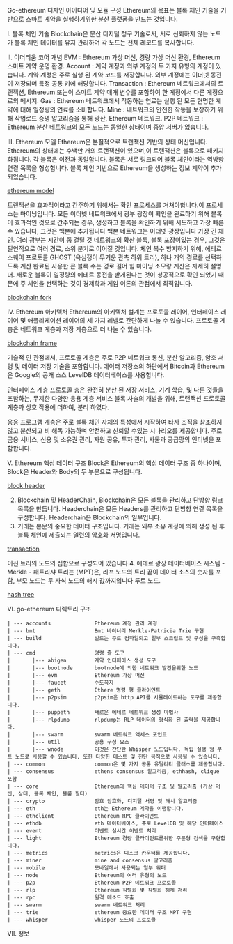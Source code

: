 Go-ethereum 디자인 아이디어 및 모듈 구성
Ethereum의 목표는 블록 체인 기술을 기반으로 스마트 계약을 실행하기위한 분산 플랫폼을 만드는 것입니다.

I. 블록 체인 기술
Blockchain은 분산 디지털 청구 기술로서, 서로 신뢰하지 않는 노드가 블록 체인 데이터를 유지 관리하며 각 노드는 전체 레코드를 복사합니다.

II. 이더리움 코어 개념
EVM : Ethereum 가상 머신, 경량 가상 머신 환경, Ethereum 스마트 계약 운영 환경.
Account : 계약 계정과 외부 계정의 두 가지 유형의 계정이 있습니다. 계약 계정은 주로 실행 된 계약 코드를 저장합니다. 외부 계정에는 이더넷 동전이 저장되며 특정 공통 키에 해당합니다.
Transaction : Ethereum 네트워크에서의 트랜잭션, Ethereum 또는이 스마트 계약 매개 변수를 포함하여 한 계정에서 다른 계정으로의 메시지.
Gas : Ethereum 네트워크에서 작동하는 연료는 실행 된 모든 현명한 계약에 대해 일정량의 연료를 소비합니다.
Mine : 네트워크의 안전한 작동을 보장하기 위해 작업로드 증명 알고리즘을 통해 광산, Ethereum 네트워크.
P2P 네트워크 : Ethereum 분산 네트워크의 모든 노드는 동일한 상태이며 중앙 서버가 없습니다.

III. Ethereum 모델
Ethereum은 본질적으로 트랜잭션 기반의 상태 머신입니다. Ethereum의 상태에는 수백만 개의 트랜잭션이 있으며,이 트랜잭션은 블록으로 패키지화됩니다. 각 블록은 이전과 동일합니다. 블록은 서로 링크되어 블록 체인이라는 역방향 연결 목록을 형성합니다. 블록 체인 기반으로 Ethereum을 생성하는 정보 계약이 추가되었습니다.

[ethereum model](./images/blockchain-model.png)

트랜잭션을 효과적이라고 간주하기 위해서는 확인 프로세스를 거쳐야합니다.이 프로세스는 마이닝입니다. 모든 이더넷 네트워크에서 광부 광장이 확인을 완료하기 위해 블록이 효과적인 것으로 간주되는 경우, 생성하고 블록을 확인하기 위해 시도하고 가장 빠른 수 있습니다, 그것은 백본에 추가됩니다 백본 네트워크는 이더넷 광장입니다 가장 긴 체인. 여러 광부는 시간이 좀 걸릴 것 네트워크의 확산 블록, 블록 포장이있는 경우, 그것은 필연적으로 여러 경로, 소위 분기로 이어질 것입니다. 체인 복수 방지하기 위해, 에테르 스퀘어 프로토콜 GHOST (욕심쟁이 무거운 관측 하위 트리), 하나 개의 경로를 선택하도록 계산 완료된 사용한 큰 블록 수는 경로 길어 힘 마이닝 소모량 계산은 자세히 설명 더. 새로운 블록이 일정량의 에테르 동전을 받게된다는 것이 성공적으로 확인 되었기 때문에 주 체인을 선택하는 것이 경제학과 게임 이론의 관점에서 최적입니다.

[blockchain fork](./images/blockchain-fork.png)

IV. Ethereum 아키텍처
Ethereum의 아키텍처 설계는 프로토콜 레이어, 인터페이스 레이어 및 애플리케이션 레이어의 세 가지 레벨로 간단하게 나눌 수 있습니다. 프로토콜 계층은 네트워크 계층과 저장 계층으로 더 나눌 수 있습니다.

[blockchain frame](./images/blockchain-frame.png)

기술적 인 관점에서, 프로토콜 계층은 주로 P2P 네트워크 통신, 분산 알고리즘, 암호 서명 및 데이터 저장 기술을 포함합니다. 데이터 저장소의 하단에서 Bitcoin과 Ethereum은 Google의 공개 소스 LevelDB 데이터베이스를 사용합니다.

인터페이스 계층 프로토콜 층은 완전히 분산 된 저장 서비스, 기계 학습, 및 다른 것들을 포함하는, 무제한 다양한 응용 계층 서비스 블록 사슬의 개발을 위해, 트랜잭션 프로토콜 계층과 상호 작용에 더하여, 분리 하였다.

응용 프로그램 계층은 주로 블록 체인 자체의 특성에서 시작하여 타사 조직을 참조하지 않고 분산되고 비 해독 가능하며 안전하고 신뢰할 수있는 시나리오를 제공합니다. 주로 금융 서비스, 신용 및 소유권 관리, 자원 공유, 투자 관리, 사물과 공급망의 인터넷을 포함합니다.

V. Ethereum 핵심 데이터 구조
Block은 Ethereum의 핵심 데이터 구조 중 하나이며, Block은 Header와 Body의 두 부분으로 구성됩니다.

[block header](./images/block_header.png)

2. Blockchain 및 HeaderChain, Blockchain은 모든 블록을 관리하고 단방향 링크 목록을 만듭니다. Headerchain은 모든 Headers를 관리하고 단방향 연결 목록을 구성합니다. Headerchain은 Blockchain의 일부입니다.
3. 거래는 본문의 중요한 데이터 구조입니다. 거래는 외부 소유 계정에 의해 생성 된 후 블록 체인에 제출되는 일련의 암호화 서명입니다.

[transaction](./images/transaction.png)

이진 트리의 노드의 집합으로 구성되어 있습니다 
4. 에테르 광장 데이터베이스 시스템 -Merkle - 패트리샤 트리는 (MPT)은, 리프 노드의 트리 끝이 데이터 소스의 숫자를 포함, 부모 노드는 두 자식 노드의 해시 값까지입니다 루트 노드.

[hash tree](./images/Hash_Tree.png)

VI. go-ethereum 디렉토리 구조
```
| --- accounts              Ethereum 계정 관리 계정
| --- bmt                   Bmt 바이너리 Merkle-Patricia Trie 구현
| --- build                 빌드는 주로 컴파일되고 일부 스크립트 및 구성을 구축합니다.
| --- cmd                   명령 줄 도구
|       |--- abigen         계약 인터페이스 생성 도구
|       |--- bootnode       bootnode에 의한 네트워크 발견을위한 노드
|       |--- evm            Ethereum 가상 머신
|       |--- faucet         수도꼭지
|       |--- geth           Ethere 명령 행 클라이언트
|       |--- p2psim         p2psim은 http API를 시뮬레이트하는 도구를 제공합니다.
|       |--- puppeth        새로운 에테르 네트워크 생성 마법사
|       |--- rlpdump        rlpdump는 RLP 데이터의 형식화 된 출력을 제공합니다.
|       |--- swarm          swarm 네트워크 액세스 포인트
|       |--- util           공용 구성 요소
|       |--- wnode          이것은 간단한 Whisper 노드입니다. 독립 실행 형 부트 노드로 사용할 수 있습니다. 또한 다양한 테스트 및 진단 목적으로 사용될 수 있습니다.
| --- common                common은 몇 가지 공통 유틸리티 클래스를 제공합니다.
| --- consensus             ethens consensus 알고리즘, ethhash, clique 포함
| --- core                  Ethereum의 핵심 데이터 구조 및 알고리즘 (가상 머신, 상태, 블록 체인, 블룸 필터)
| --- crypto                암호 암호화, 디지털 서명 및 해시 알고리즘
| --- eth                   eth는 Ethereum 계약을 이행합니다.
| --- ethclient             Ethereum RPC 클라이언트
| --- ethdb                 eth 데이터베이스, 주로 LevelDB 및 해당 인터페이스
| --- event                 이벤트 실시간 이벤트 처리
| --- light                 Ethereum 경량 클라이언트를위한 주문형 검색을 구현합니다.
| --- metrics               metrics은 디스크 카운터를 제공합니다.
| --- miner                 mine and consensus 알고리즘
| --- mobile                모바일에서 사용되는 일부 워퍼
| --- node                  Ethereum의 여러 유형의 노드
| --- p2p                   Ethereum P2P 네트워크 프로토콜
| --- rlp                   Ethereum 직렬화 및 직렬화 해제 처리
| --- rpc                   원격 메소드 호출
| --- swarm                 swarm 네트워크 처리
| --- trie                  ethereum 중요한 데이터 구조 MPT 구현
| --- whisper               whisper 노드의 프로토콜
```
VII. 정보